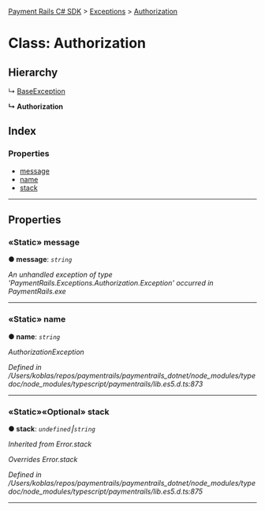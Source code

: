 [Payment Rails C# SDK](../README.md) > [Exceptions](../packages/exceptions.md) > [Authorization](../classes/exceptions.authorization.md)



# Class: Authorization

## Hierarchy


↳  [BaseException](exceptions.baseexception.md)

**↳ Authorization**







## Index

### Properties

* [message](exceptions.authorization.md#message)
* [name](exceptions.authorization.md#name)
* [stack](exceptions.authorization.md#stack)



---
## Properties
<a id="message"></a>

### «Static» message

**●  message**:  *`string`* 

*An unhandled exception of type 'PaymentRails.Exceptions.Authorization.Exception' occurred in PaymentRails.exe*





___

<a id="name"></a>

### «Static» name

**●  name**:  *`string`* 

*AuthorizationException*

*Defined in /Users/koblas/repos/paymentrails/paymentrails_dotnet/node_modules/typedoc/node_modules/typescript/paymentrails/lib.es5.d.ts:873*





___

<a id="stack"></a>

### «Static»«Optional» stack

**●  stack**:  *`undefined`⎮`string`* 

*Inherited from Error.stack*

*Overrides Error.stack*

*Defined in /Users/koblas/repos/paymentrails/paymentrails_dotnet/node_modules/typedoc/node_modules/typescript/paymentrails/lib.es5.d.ts:875*





___


